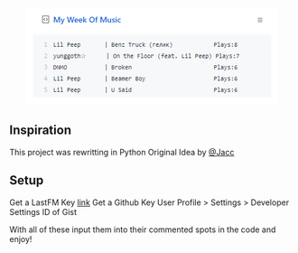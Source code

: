 <p align='center'>
  <img src='https://github.com/RustyBalboadev/PyMusic-Box/blob/master/PyMusicbox.png'>
</p>

## Inspiration
This project was rewritting in Python Original Idea by [@Jacc](https://github.com/jacc/music-box)

## Setup
Get a LastFM Key [link](https://www.last.fm/api/account/create)
Get a Github Key User Profile > Settings > Developer Settings
ID of Gist

With all of these input them into their commented spots in the code and enjoy!

